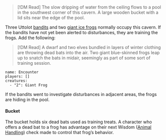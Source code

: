 > [!DM Read]
> The slow dripping of water from the ceiling flows to a pool in the southwest corner of this cavern. A large wooden bucket with a lid sits near the edge of the pool.

Three Uttolot [bandits](https://www.dndbeyond.com/monsters/16798-bandit) and two [giant ice frogs](https://www.dndbeyond.com/monsters/16884-giant-frog) normally occupy this cavern. If the bandits have not yet been alerted to disturbances, they are training the frogs. Add the following:

> [!DM Read]
> A dwarf and two elves bundled in layers of winter clothing are throwing dead bats into the air. Two giant blue-skinned frogs leap up to snatch the bats in midair, seemingly as part of some sort of training session.

```encounter
name: Encounter
players: []
creatures:
  - "2": Giant Frog
```

If the bandits went to investigate disturbances in adjacent areas, the frogs are hiding in the pool.

#### [](https://www.dndbeyond.com/sources/wa/frozen-sick#Bucket)Bucket

The bucket holds six dead bats used as training treats. A character who offers a dead bat to a frog has advantage on their next Wisdom ([Animal Handling](https://www.dndbeyond.com/compendium/rules/basic-rules/using-ability-scores#AnimalHandling)) check made to control that frog’s behavior.
